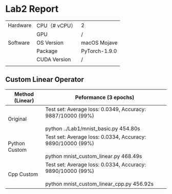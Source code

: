 # Lab2 Report



|          |               |               |
| -------- | ------------- | ------------- |
| Hardware | CPU（# vCPU） | 2             |
|          | GPU           | /             |
| Software | OS Version    | macOS Mojave  |
|          | Package       | PyTorch-1.9.0 |
|          | CUDA Version  | /             |
|          |               |               |

 

## Custom Linear Operator

 

| Method (Linear) | Peformance (3 epochs)                                        |
| --------------- | ------------------------------------------------------------ |
| Original        | Test set: Average loss: 0.0349, Accuracy: 9887/10000 (99%)<br/><br/>python ../Lab1/mnist_basic.py  454.80s |
| Python Custom   | Test set: Average loss: 0.0334, Accuracy: 9890/10000 (99%)<br/><br/>python mnist_custom_linear.py  468.49s |
| Cpp Custom      | Test set: Average loss: 0.0334, Accuracy: 9890/10000 (99%)<br/><br/>python mnist_custom_linear_cpp.py  456.92s |

